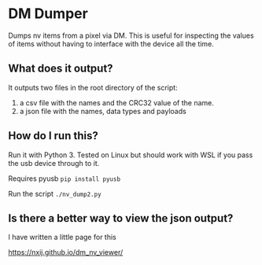# DM Dumper
Dumps nv items from a pixel via DM.
This is useful for inspecting the values of items without having to interface with the device all the time.
## What does it output?
It outputs two files in the root directory of the script:
  1) a csv file with the names and the CRC32 value of the name.
  2) a json file with the names, data types and payloads

## How do I run this?
Run it with Python 3.
Tested on Linux but should work with WSL if you pass the usb device through to it.

Requires pyusb `pip install pyusb`

Run the script
`./nv_dump2.py`

## Is there a better way to view the json output?
I have written a little page for this

https://nxij.github.io/dm_nv_viewer/
